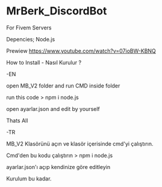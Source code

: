 # MrBerk_DiscordBot
For Fivem Servers

Depencies;
Node.js

Prewiew
https://www.youtube.com/watch?v=07ioBW-KBNQ

How to Install - Nasıl Kurulur ?

-EN

open MB_V2 folder and run CMD inside folder

run this code > npm i node.js

open ayarlar.json and edit by yourself

Thats All

-TR

MB_V2 Klasörünü açın ve klasör içerisinde cmd'yi çalıştırın.

Cmd'den bu kodu çalıştırın > npm i node.js

ayarlar.json'ı açıp kendinize göre editleyin 

Kurulum bu kadar.

